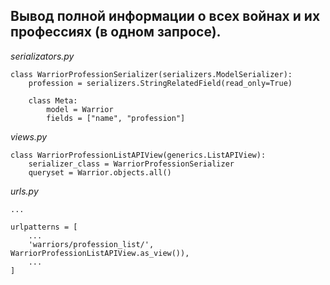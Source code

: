 ## Вывод полной информации о всех войнах и их профессиях (в одном запросе).
_serializators.py_
```
class WarriorProfessionSerializer(serializers.ModelSerializer):
    profession = serializers.StringRelatedField(read_only=True)

    class Meta:
        model = Warrior
        fields = ["name", "profession"]
```
 _views.py_
```
class WarriorProfessionListAPIView(generics.ListAPIView):
    serializer_class = WarriorProfessionSerializer
    queryset = Warrior.objects.all()
```

_urls.py_
```
...

urlpatterns = [
    ...
    'warriors/profession_list/', WarriorProfessionListAPIView.as_view()),
    ...
]
```